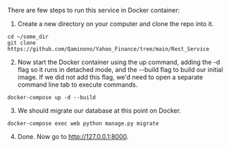 There are few steps to run this service in Docker container:
  1. Create a new directory on your computer and clone the repo into it.
  
    cd ~/some_dir
    git clone https://github.com/Qaminono/Yahoo_Finance/tree/main/Rest_Service
 
  2. Now start the Docker container using the up command, adding the -d flag so it runs in detached mode, and the --build flag to build our initial image. If we did not add this flag, we'd need to open a separate command line tab to execute commands.
  
    docker-compose up -d --build
    
  3. We should migrate our database at this point on Docker.
  
    docker-compose exec web python manage.py migrate
  
  4. Done. Now go to http://127.0.0.1:8000.
